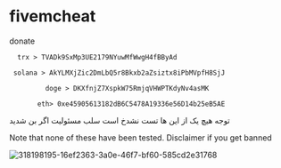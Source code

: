 
# fivemcheat
 donate
               
      trx > TVADk9SxMp3UE2179NYuwMfWwgH4fBByAd
      
     solana > AkYLMXjZic2DmLbQ5r8Bkxb2aZsiztx8iPbMVpfH8SjJ

             doge > DKXfnjZ7XspkW75RmjqVHWPTKdyNv4asMK

           eth> 0xe45905613182dB6C5478A19336e56D14b25eB5AE

توجه هیچ یک از این ها تست نشدخ است سلب مسئولیت اگر بن شدید

Note that none of these have been tested. Disclaimer if you get banned



![318198195-16ef2363-3a0e-46f7-bf60-585cd2e31768](https://github.com/user-attachments/assets/7b170bfc-8376-4c95-99a3-7f8036c4c2b8)
